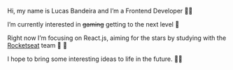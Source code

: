 Hi, my name is Lucas Bandeira and I’m a Frontend Developer :raising_hand_man:

I’m currently interested in ~~gaming~~ getting to the next level :space_invader:

Right now I’m focusing on React.js, aiming for the stars by studying with the [Rocketseat](https://www.google.com) team :rocket: :star2:

I hope to bring some interesting ideas to life in the future. :man_technologist:


<!---
LucasBandeira-MJ/LucasBandeira-MJ is a ✨ special ✨ repository because its `README.md` (this file) appears on your GitHub profile.
You can click the Preview link to take a look at your changes.
--->
